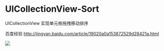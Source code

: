 # UICollectionView-Sort
UICollectionView 实现单元格拖拽移动排序

百度经验 http://jingyan.baidu.com/article/19020a0a153872529d28421a.html

 ![](https://github.com/cjq002/UICollectionView-Sort/raw/master/Media/vedio.gif) 
